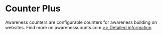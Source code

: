 # Counter Plus
Awareness counters are configurable counters for awareness building on websites. Find more on awarenesscounts.com
[>> Detailed information](https://secure.shareit.com/shareit/product.html?productid=301016683&affiliateid=200057808)